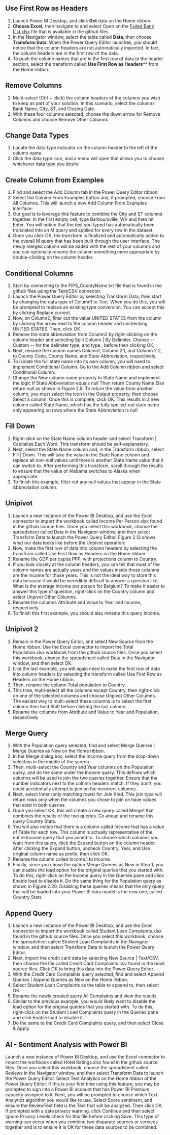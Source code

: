 ## Use First Row as Headers
1. Launch Power BI Desktop, and click **Get** data on the Home ribbon.
2. **Choose Excel,** then navigate to and select Open on the [Failed Bank List.xlsx](http://https://github.com/fenago/ISM2410C/blob/main/Data/Failed%20Bank%20List.xlsx "Failed Bank List.xlsx") file that is available in the github files.
3. In the Navigator window, select the table called **Data**, then choose **Transform Data**. When the Power Query Editor launches, you should notice that the column headers are not automatically imported. In fact, the column headers are in the first row of the data.
4. To push the column names that are in the first row of data to the header section, select the transform called **Use First Row as Headers**** from the Home ribbon.

## Remove Columns

1. Multi-select (Ctrl + click) the column headers of the columns you wish to keep as part of your solution. In this scenario, select the columns Bank Name, City, ST, and Closing Date.
2. With these four columns selected, choose the down arrow for Remove Columns and choose Remove Other Columns

## Change Data Types

1. Locate the data type indicator on the column header to the left of the column name.
2. Click the data type icon, and a menu will open that allows you to choose whichever data type you desire

## Create Column from Examples

1. Find and select the Add Column tab in the Power Query Editor ribbon.
2. Select the Column From Examples button and, if prompted, choose From All Columns. This will launch a new Add Column From Examples interface:
3. Our goal is to leverage this feature to combine the City and ST columns together. In the first empty cell, type Barboursville, WV and then hit Enter. You will notice that the text you typed has automatically been translated into an M query and applied for every row in the dataset.
4. Once you click OK, the transform is finalized and automatically added to the overall M query that has been built through the user interface. The newly merged column will be added with the rest of your columns and you can optionally rename the column something more appropriate by double-clicking on the column header.

## Conditional Columns

1. Start by connecting to the FIPS_CountyName.txt file that is found in the github files using the Text/CSV connector.
2. Launch the Power Query Editor by selecting Transform Data, then start by changing the data type of Column1 to Text. When you do this, you will be prompted to replace an existing type conversion. You can accept this by clicking Replace current.
3. Now, on Column2, filter out the value UNITED STATES from the column by clicking the arrow next to the column header and unchecking UNITED STATES. Then, click OK.
4. Remove the state abbreviation from Column2 by right-clicking on the column header and selecting Split Column | By Delimiter. Choose -- Custom -- for the delimiter type, and type , before then clicking OK,
5. Next, rename the column names Column1, Column 2.1, and Column 2.2, to County Code, County Name, and State Abbreviation, respectively.
6. To isolate the full state name into its own column, you will need to implement Conditional Column. Go to the Add Column ribbon and select Conditional Column.
7. Change the New column name property to State Name and implement the logic If State Abbreviation equals null Then return County Name Else return null as shown in Figure 2.8. To return the value from another column, you must select the icon in the Output property, then choose Select a column. Once this is complete, click OK. This results in a new column called State Name, which has the fully spelled-out state name only appearing on rows where the State Abbreviation is null

## Fill Down

1. Right-click on the State Name column header and select Transform | Capitalize Each Word. This transform should be self-explanatory.
2. Next, select the State Name column and, in the Transform ribbon, select Fill | Down. This will take the value in the State Name column and replace all non-null values until there is another State Name value that it can switch to. After performing this transform, scroll through the results to ensure that the value of Alabama switches to Alaska when appropriate.
3. To finish this example, filter out any null values that appear in the State Abbreviation column.

## Unipivot

1. Launch a new instance of the Power BI Desktop, and use the Excel connector to import the workbook called Income Per Person.xlsx found in the github source files. Once you select this workbook, choose the spreadsheet called Data in the Navigator window, and then select Transform Data to launch the Power Query Editor. Figure 2.13 shows what our data looks like before the Unpivot operation:
2. Now, make the first row of data into column headers by selecting the transform called Use First Row as Headers on the Home ribbon.
3. Rename the GDP per capita PPP, with projections column to Country.
4. If you look closely at the column headers, you can tell that most of the column names are actually years and the values inside those columns are the income for those years. This is not the ideal way to store this data because it would be incredibly difficult to answer a question like, What is the average income per person for Belgium? To make it easier to answer this type of question, right-click on the Country column and select Unpivot Other Columns.
5. Rename the columns Attribute and Value to Year and Income, respectively.
6. To finish this first example, you should also rename this query Income.

## Unipivot 2

1. Remain in the Power Query Editor, and select New Source from the Home ribbon. Use the Excel connector to import the Total Population.xlsx workbook from the github source files. Once you select this workbook, choose the spreadsheet called Data in the Navigator window, and then select OK. 
2. Like the last example, you will again need to make the first row of data into column headers by selecting the transform called Use First Row as Headers on the Home ribbon.
3. Then, rename the column Total population to Country.
4. This time, multi-select all the columns except Country, then right-click on one of the selected columns and choose Unpivot Other Columns. The easiest way to multi-select these columns is to select the first column then hold Shift before clicking the last column:
5. Rename the columns from Attribute and Value to Year and Population, respectively

## Merge Query

1. With the Population query selected, find and select Merge Queries | Merge Queries as New on the Home ribbon.
2. In the Merge dialog box, select the Income query from the drop-down selection in the middle of the screen.
3. Then, multi-select the Country and Year columns on the Population query, and do the same under the Income query. This defines which columns will be used to join the two queries together. Ensure that the number indicators next to the column headers match. If they don't, you could accidentally attempt to join on the incorrect columns.
4. Next, select Inner (only matching rows) for Join Kind. This join type will return rows only when the columns you chose to join on have values that exist in both queries. 
5. Once you select OK, this will create a new query called Merge1 that combines the results of the two queries. Go ahead and rename this query Country Stats.
6. You will also notice that there is a column called Income that has a value of Table for each row. This column is actually representative of the entire Income query that you joined to. To choose which columns you want from this query, click the Expand button on the column header. After clicking the Expand button, uncheck Country, Year, and Use original column name as prefix, then click OK.
7. Rename the column called Income.1 to Income.
8. Finally, since you chose the option Merge Queries as New in Step 1, you can disable the load option for the original queries that you started with. To do this, right-click on the Income query in the Queries pane and click Enable load to disable it. Do the same thing for the Population query as shown in Figure 2.20. Disabling these queries means that the only query that will be loaded into your Power BI data model is the new one, called Country Stats

## Append Query

1. Launch a new instance of the Power BI Desktop, and use the Excel connector to import the workbook called Student Loan Complaints.xlsx found in the github source files. Once you select this workbook, choose the spreadsheet called Student Loan Complaints in the Navigator window, and then select Transform Data to launch the Power Query Editor.
2. Next, import the credit card data by selecting New Source | Text/CSV, then choose the file called Credit Card Complaints.csv found in the book source files. Click OK to bring this data into the Power Query Editor.
3. With the Credit Card Complaints query selected, find and select Append Queries | Append Queries as New on the Home ribbon.
4. Select Student Loan Complaints as the table to append to, then select OK
5. Rename the newly created query All Complaints and view the results
6. Similar to the previous example, you would likely want to disable the load option for the original queries that you started with. To do this, right-click on the Student Load Complaints query in the Queries pane and click Enable load to disable it.
7. Do the same to the Credit Card Complaints query, and then select Close & Apply.

## AI - Sentiment Analysis with Power BI

Launch a new instance of Power BI Desktop, and use the Excel connector to import the workbook called Hotel Ratings.xlsx found in the github source files. Once you select this workbook, choose the spreadsheet called Reviews in the Navigator window, and then select Transform Data to launch the Power Query Editor.
Select Text Analytics on the Home ribbon of the Power Query Editor. If this is your first time using this feature, you may be prompted to sign into a Power BI account that has Power BI Premium capacity assigned to it.
Next, you will be prompted to choose which Text Analytics algorithm you would like to use. Select Score sentiment, and ensure the ReviewText field is the Text that will be analyzed. Then click OK.
If prompted with a data privacy warning, click Continue and then select Ignore Privacy Levels check for this file before clicking Save. This type of warning can occur when you combine two disparate sources or services together and is to ensure it is OK for these data sources to be combined.
